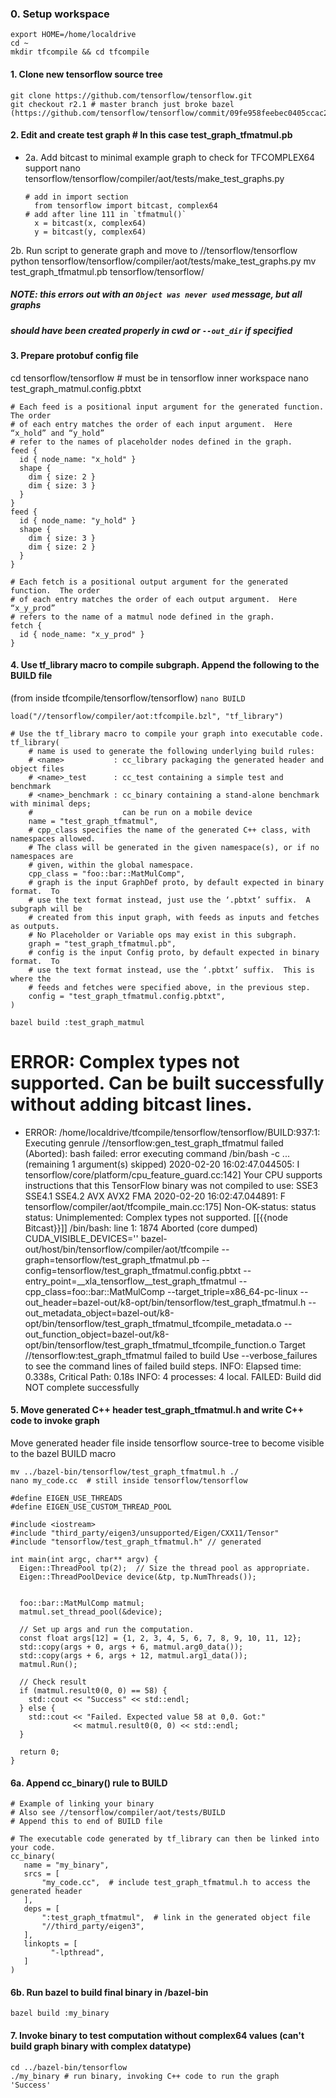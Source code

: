 ### 0. Setup workspace
```{bash}
export HOME=/home/localdrive
cd ~
mkdir tfcompile && cd tfcompile
```
#### 1. Clone new tensorflow source tree
```
git clone https://github.com/tensorflow/tensorflow.git
git checkout r2.1 # master branch just broke bazel (https://github.com/tensorflow/tensorflow/commit/09fe958feebec0405ccac225c94fc130304fc2f4)
```
#### 2. Edit and create test graph # In this case test_graph_tfmatmul.pb
  - 2a. Add bitcast to minimal example graph to check for TFCOMPLEX64 support
    nano tensorflow/tensorflow/compiler/aot/tests/make_test_graphs.py
    ``` 
    # add in import section
      from tensorflow import bitcast, complex64
    # add after line 111 in `tfmatmul()`
      x = bitcast(x, complex64)
      y = bitcast(y, complex64)
    ```
  2b. Run script to generate graph and move to //tensorflow/tensorflow
    python tensorflow/tensorflow/compiler/aot/tests/make_test_graphs.py
    mv test_graph_tfmatmul.pb tensorflow/tensorflow/
  ##### NOTE: this errors out with an `Object was never used` message, but all graphs 
  ##### should have been created properly in cwd or `--out_dir` if specified

#### 3. Prepare protobuf config file
cd tensorflow/tensorflow # must be in tensorflow inner workspace 
nano test_graph_matmul.config.pbtxt 

```{test_graph_matmul.config.pbtxt}
# Each feed is a positional input argument for the generated function.  The order
# of each entry matches the order of each input argument.  Here “x_hold” and “y_hold”
# refer to the names of placeholder nodes defined in the graph.
feed {
  id { node_name: "x_hold" }
  shape {
    dim { size: 2 }
    dim { size: 3 }
  }
}
feed {
  id { node_name: "y_hold" }
  shape {
    dim { size: 3 }
    dim { size: 2 }
  }
}

# Each fetch is a positional output argument for the generated function.  The order
# of each entry matches the order of each output argument.  Here “x_y_prod”
# refers to the name of a matmul node defined in the graph.
fetch {
  id { node_name: "x_y_prod" }
}
```

#### 4. Use tf_library macro to compile subgraph.  Append the following to the BUILD file
(from inside tfcompile/tensorflow/tensorflow)
`nano BUILD`

```
load("//tensorflow/compiler/aot:tfcompile.bzl", "tf_library")

# Use the tf_library macro to compile your graph into executable code.
tf_library(
    # name is used to generate the following underlying build rules:
    # <name>           : cc_library packaging the generated header and object files
    # <name>_test      : cc_test containing a simple test and benchmark
    # <name>_benchmark : cc_binary containing a stand-alone benchmark with minimal deps;
    #                    can be run on a mobile device
    name = "test_graph_tfmatmul",
    # cpp_class specifies the name of the generated C++ class, with namespaces allowed.
    # The class will be generated in the given namespace(s), or if no namespaces are
    # given, within the global namespace.
    cpp_class = "foo::bar::MatMulComp",
    # graph is the input GraphDef proto, by default expected in binary format.  To
    # use the text format instead, just use the ‘.pbtxt’ suffix.  A subgraph will be
    # created from this input graph, with feeds as inputs and fetches as outputs.
    # No Placeholder or Variable ops may exist in this subgraph.
    graph = "test_graph_tfmatmul.pb",
    # config is the input Config proto, by default expected in binary format.  To
    # use the text format instead, use the ‘.pbtxt’ suffix.  This is where the
    # feeds and fetches were specified above, in the previous step.
    config = "test_graph_tfmatmul.config.pbtxt",
)
```

```{bash}
bazel build :test_graph_matmul
```
 # ERROR: Complex types not supported.  Can be built successfully without adding bitcast lines.
 - ERROR: /home/localdrive/tfcompile/tensorflow/tensorflow/BUILD:937:1: Executing genrule //tensorflow:gen_test_graph_tfmatmul failed (Aborted): bash failed: error executing command /bin/bash -c ... (remaining 1 argument(s) skipped)
2020-02-20 16:02:47.044505: I tensorflow/core/platform/cpu_feature_guard.cc:142] Your CPU supports instructions that this TensorFlow binary was not compiled to use: SSE3 SSE4.1 SSE4.2 AVX AVX2 FMA
2020-02-20 16:02:47.044891: F tensorflow/compiler/aot/tfcompile_main.cc:175] Non-OK-status: status status: Unimplemented: Complex types not supported.
	 [[{{node Bitcast}}]]
/bin/bash: line 1:  1874 Aborted                 (core dumped) CUDA_VISIBLE_DEVICES='' bazel-out/host/bin/tensorflow/compiler/aot/tfcompile --graph=tensorflow/test_graph_tfmatmul.pb --config=tensorflow/test_graph_tfmatmul.config.pbtxt --entry_point=__xla_tensorflow__test_graph_tfmatmul --cpp_class=foo::bar::MatMulComp --target_triple=x86_64-pc-linux --out_header=bazel-out/k8-opt/bin/tensorflow/test_graph_tfmatmul.h --out_metadata_object=bazel-out/k8-opt/bin/tensorflow/test_graph_tfmatmul_tfcompile_metadata.o --out_function_object=bazel-out/k8-opt/bin/tensorflow/test_graph_tfmatmul_tfcompile_function.o
Target //tensorflow:test_graph_tfmatmul failed to build
Use --verbose_failures to see the command lines of failed build steps.
INFO: Elapsed time: 0.338s, Critical Path: 0.18s
INFO: 4 processes: 4 local.
FAILED: Build did NOT complete successfully


#### 5. Move generated C++ header test_graph_tfmatmul.h and write C++ code to invoke graph
Move generated header file inside tensorflow source-tree to become visible to the bazel BUILD macro
```
mv ../bazel-bin/tensorflow/test_graph_tfmatmul.h ./
nano my_code.cc  # still inside tensorflow/tensorflow
```

```{C++}
#define EIGEN_USE_THREADS
#define EIGEN_USE_CUSTOM_THREAD_POOL

#include <iostream>
#include "third_party/eigen3/unsupported/Eigen/CXX11/Tensor"
#include "tensorflow/test_graph_tfmatmul.h" // generated

int main(int argc, char** argv) {
  Eigen::ThreadPool tp(2);  // Size the thread pool as appropriate.
  Eigen::ThreadPoolDevice device(&tp, tp.NumThreads());


  foo::bar::MatMulComp matmul;
  matmul.set_thread_pool(&device);

  // Set up args and run the computation.
  const float args[12] = {1, 2, 3, 4, 5, 6, 7, 8, 9, 10, 11, 12};
  std::copy(args + 0, args + 6, matmul.arg0_data());
  std::copy(args + 6, args + 12, matmul.arg1_data());
  matmul.Run();

  // Check result
  if (matmul.result0(0, 0) == 58) {
    std::cout << "Success" << std::endl;
  } else {
    std::cout << "Failed. Expected value 58 at 0,0. Got:"
              << matmul.result0(0, 0) << std::endl;
  }

  return 0;
}
```


#### 6a. Append cc_binary() rule to BUILD 
 ```
# Example of linking your binary
# Also see //tensorflow/compiler/aot/tests/BUILD
# Append this to end of BUILD file

# The executable code generated by tf_library can then be linked into your code.
cc_binary(
    name = "my_binary",
    srcs = [
        "my_code.cc",  # include test_graph_tfmatmul.h to access the generated header
    ],
    deps = [
        ":test_graph_tfmatmul",  # link in the generated object file
        "//third_party/eigen3",
    ],
    linkopts = [
          "-lpthread",
    ]
)

 ```


#### 6b. Run bazel to build final binary in /bazel-bin
 ```{bash}
 bazel build :my_binary
 ```

 #### 7. Invoke binary to test computation without complex64 values (can't build graph binary with complex datatype)
```{bash}
cd ../bazel-bin/tensorflow
./my_binary # run binary, invoking C++ code to run the graph
'Success'

```